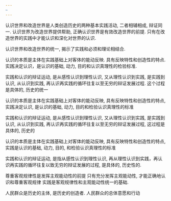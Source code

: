 ```yaml
---
~
---
```


认识世界和改造世界是人类创造历史的两种基本实践活动, 二者相辅相成, 辩证同一. 认识世界为改造世界提供帮助, 正确认识世界是有效改造世界的前提. 只有在改造世界的实践中才能认识和深化对世界的认识.

认识世界和改造世界的统一, 揭示了实践和必须和理论相结合.

认识的本质是主体在实践基础上对客体的能动反映. 具有反映特性和创造性的特点. 实践决定认识，是认识的基础, 动力, 目的和认识真理性的检验标准.

实践和认识的辩证运动, 是从感性认识到理性认识, 又从理性认识到实践, 是实践到认识, 从认识到实践, 再认识再实践的循环往复以至无穷的辩证发展过程. 这个过程是具体的, 历史的统一


认识的本质是主体在实践基础上对客体的能动反映, 具有反映特性和创造性的特点, 实践决定认识, 是认识的基础, 动力, 目的和检验认识真理性的标准

实践和认识的辩证运动, 是从感性认识到理性认识, 又从理性认识到实践, 是实践到认识, 从认识到实践, 再认识再实践的循环往复以至无穷的辩证发展过程, 这过程是具体的, 历史的

认识的本质是主体在实践基础上对客体的能动反映, 具有反映特性和创造性的特点, 实践是认识的基础, 动力, 目的, 和检验认识真理性的标准

实践和认识的辩证运动, 是指从感性认识到理性认识, 再从理性认识到实践，再认识再实践的循环往复以致无穷的辩证发展的过程, 是具体的, 历史性的.

尊重客观规律性是发挥主观能动性的前提
只有充分发挥主观能动性, 才能正确地认识和尊重客观规律
实践是客观规律性和主观能动性统一的基础.

人民群众是历史的主体, 是历史的创造者. 人民群众的总体意愿和行动